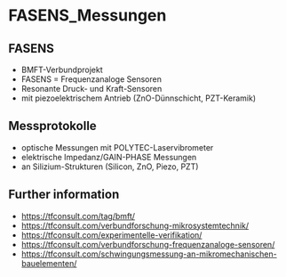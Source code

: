 # FASENS_Messungen

## FASENS
- BMFT-Verbundprojekt
- FASENS = Frequenzanaloge Sensoren
- Resonante Druck- und Kraft-Sensoren
- mit piezoelektrischem Antrieb (ZnO-Dünnschicht, PZT-Keramik)  

## Messprotokolle 
- optische Messungen mit POLYTEC-Laservibrometer
- elektrische Impedanz/GAIN-PHASE Messungen
- an Silizium-Strukturen (Silicon, ZnO, Piezo, PZT)

## Further information
- https://tfconsult.com/tag/bmft/
- https://tfconsult.com/verbundforschung-mikrosystemtechnik/
- https://tfconsult.com/experimentelle-verifikation/
- https://tfconsult.com/verbundforschung-frequenzanaloge-sensoren/
- https://tfconsult.com/schwingungsmessung-an-mikromechanischen-bauelementen/
